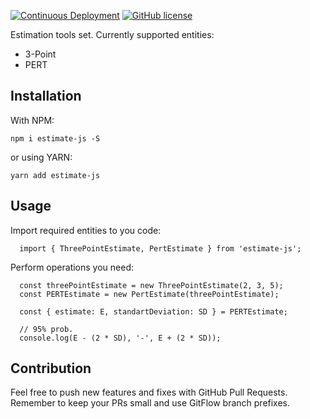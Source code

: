 [![Continuous Deployment](https://github.com/AndreyProgr/estimate-js/actions/workflows/push.yml/badge.svg?branch=master)](https://github.com/AndreyProgr/estimate-js/actions)
[![GitHub license](https://img.shields.io/github/license/AndreyProgr/estimate-js)](https://github.com/AndreyProgr/estimate-js/blob/master/LICENSE)

Estimation tools set. Currently supported entities:
  - 3-Point
  - PERT

## Installation

With NPM:
```
npm i estimate-js -S
```
or using YARN:
```
yarn add estimate-js
```

## Usage

Import required entities to you code:

```
  import { ThreePointEstimate, PertEstimate } from 'estimate-js';
```

Perform operations you need:

```
  const threePointEstimate = new ThreePointEstimate(2, 3, 5);
  const PERTEstimate = new PertEstimate(threePointEstimate);

  const { estimate: E, standartDeviation: SD } = PERTEstimate;

  // 95% prob.
  console.log(E - (2 * SD), '-', E + (2 * SD));
```

## Contribution

Feel free to push new features and fixes with GitHub Pull Requests. Remember to keep your PRs small and use GitFlow branch prefixes.
